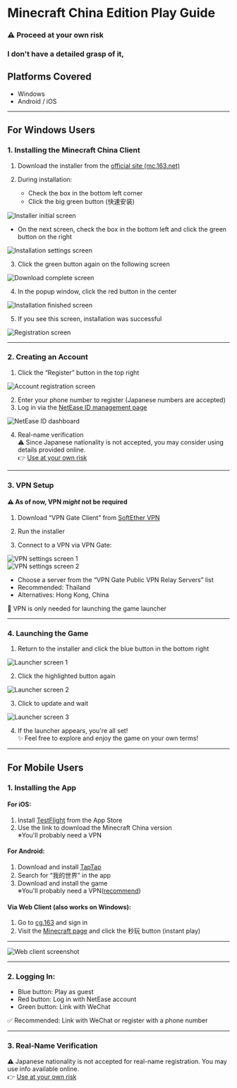 # Minecraft China Edition Play Guide  
### ⚠️ Proceed at your own risk  
### I don't have a detailed grasp of it,

## Platforms Covered  
- Windows  
- Android / iOS  

---

## For Windows Users  

### 1. Installing the Minecraft China Client  
1. Download the installer from the [official site (mc.163.net)](https://mc.163.com/)

2. During installation:
   - Check the box in the bottom left corner  
   - Click the big green button (快速安装)

![Installer initial screen](./images/1.png)

   - On the next screen, check the box in the bottom left and click the green button on the right  

![Installation settings screen](./images/3.png)

3. Click the green button again on the following screen  

![Download complete screen](./images/5.png)

4. In the popup window, click the red button in the center  

![Installation finished screen](./images/6.png)

5. If you see this screen, installation was successful  

![Registration screen](./images/7.png)

---

### 2. Creating an Account  

1. Click the “Register” button in the top right  

![Account registration screen](./images/8.png)

2. Enter your phone number to register (Japanese numbers are accepted)  
3. Log in via the [NetEase ID management page](https://id.163.com/ydaq/welcome?module=offline#/)

![NetEase ID dashboard](./images/10.png)

4. Real-name verification  
   ⚠️ Since Japanese nationality is not accepted, you may consider using details provided online.  
   👉 [Use at your own risk](https://drive.google.com/file/d/1hx17p0O9VpEfXe8yjQKKcMRRtU0t-kwU/view)

---

### 3. VPN Setup  
#### ⚠️ As of now, VPN *might* not be required  
1. Download “VPN Gate Client” from [SoftEther VPN](https://www.vpngate.net/en/download.aspx)

2. Run the installer  
3. Connect to a VPN via VPN Gate:  

![VPN settings screen 1](./images/11.png)  
![VPN settings screen 2](./images/12.png)

   - Choose a server from the “VPN Gate Public VPN Relay Servers” list  
   - Recommended: Thailand  
   - Alternatives: Hong Kong, China  
   
   🔹 VPN is only needed for launching the game launcher  

---

### 4. Launching the Game  
1. Return to the installer and click the blue button in the bottom right  

![Launcher screen 1](./images/14.png)

2. Click the highlighted button again  

![Launcher screen 2](./images/15.png)

3. Click to update and wait  

![Launcher screen 3](./images/16.png)

4. If the launcher appears, you're all set!  
   ✨ Feel free to explore and enjoy the game on your own terms!

---

## For Mobile Users  

### 1. Installing the App  

#### For iOS:  
1. Install [TestFlight](https://testflight.apple.com/join/mOxZm1dD) from the App Store  
2. Use the link to download the Minecraft China version  
※You'll probably need a VPN

#### For Android:  
1. Download and install [TapTap](https://dispatch.taptap.cn/)  
2. Search for “我的世界” in the app  
3. Download and install the game  
※You'll probably need a VPN([recommend](https://play.google.com/store/apps/details?id=com.apps.inspironxp.changeip))  

#### Via Web Client (also works on Windows):  
1. Go to [cg.163](https://cg.163.com/#/mobile) and sign in  
2. Visit the [Minecraft page](https://cg.163.com/static/game/wdsjzxb?sourcepage=search&show=wdsjzxb&back=https%3A%2F%2Fcg.163.com%2F%23%2Fsearch%3Fkey%3D%25E6%2588%2591%25E7%259A%2584%25E4%25B8%2596%25E7%2595%258C) and click the 秒玩 button (instant play)  

---  
![Web client screenshot](./images/17.png)

---

### 2. Logging In:  
- Blue button: Play as guest  
- Red button: Log in with NetEase account  
- Green button: Link with WeChat  

✅ Recommended: Link with WeChat or register with a phone number

---

### 3. Real-Name Verification  
⚠️ Japanese nationality is not accepted for real-name registration. You may use info available online.  
👉 [Use at your own risk](https://drive.google.com/file/d/1hx17p0O9VpEfXe8yjQKKcMRRtU0t-kwU/view)
